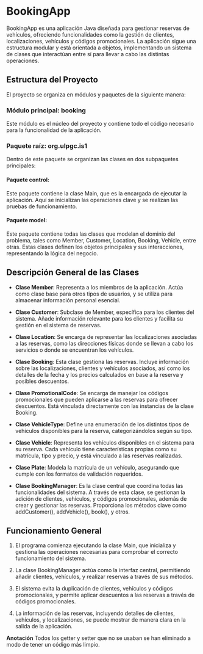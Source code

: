 # BookingApp
BookingApp es una aplicación Java diseñada para gestionar reservas de vehículos, ofreciendo funcionalidades como la gestión de clientes, localizaciones, vehículos y códigos promocionales. La aplicación sigue una estructura modular y está orientada a objetos, implementando un sistema de clases que interactúan entre sí para llevar a cabo las distintas operaciones.

## Estructura del Proyecto
El proyecto se organiza en módulos y paquetes de la siguiente manera:

### Módulo principal: booking
Este módulo es el núcleo del proyecto y contiene todo el código necesario para la funcionalidad de la aplicación.

### Paquete raíz: org.ulpgc.is1
Dentro de este paquete se organizan las clases en dos subpaquetes principales:

#### Paquete control:
Este paquete contiene la clase Main, que es la encargada de ejecutar la aplicación. Aquí se inicializan las operaciones clave y se realizan las pruebas de funcionamiento.

#### Paquete model:
Este paquete contiene todas las clases que modelan el dominio del problema, tales como Member, Customer, Location, Booking, Vehicle, entre otras. Estas clases definen los objetos principales y sus interacciones, representando la lógica del negocio.

## Descripción General de las Clases
- **Clase Member**: Representa a los miembros de la aplicación. Actúa como clase base para otros tipos de usuarios, y se utiliza para almacenar información personal esencial.

- **Clase Customer**: Subclase de Member, específica para los clientes del sistema. Añade información relevante para los clientes y facilita su gestión en el sistema de reservas.

- **Clase Location**: Se encarga de representar las localizaciones asociadas a las reservas, como las direcciones físicas donde se llevan a cabo los servicios o donde se encuentran los vehículos.

- **Clase Booking**: Esta clase gestiona las reservas. Incluye información sobre las localizaciones, clientes y vehículos asociados, así como los detalles de la fecha y los precios calculados en base a la reserva y posibles descuentos.

- **Clase PromotionalCode**: Se encarga de manejar los códigos promocionales que pueden aplicarse a las reservas para ofrecer descuentos. Está vinculada directamente con las instancias de la clase Booking.

- **Clase VehicleType**: Define una enumeración de los distintos tipos de vehículos disponibles para la reserva, categorizándolos según su tipo.

- **Clase Vehicle**: Representa los vehículos disponibles en el sistema para su reserva. Cada vehículo tiene características propias como su matrícula, tipo y precio, y está vinculado a las reservas realizadas.

- **Clase Plate**: Modela la matrícula de un vehículo, asegurando que cumple con los formatos de validación requeridos.

- **Clase BookingManager**: Es la clase central que coordina todas las funcionalidades del sistema. A través de esta clase, se gestionan la adición de clientes, vehículos, y códigos promocionales, además de crear y gestionar las reservas. Proporciona los métodos clave como addCustomer(), addVehicle(), book(), y otros.

## Funcionamiento General
1. El programa comienza ejecutando la clase Main, que inicializa y gestiona las operaciones necesarias para comprobar el correcto funcionamiento del sistema.

2. La clase BookingManager actúa como la interfaz central, permitiendo añadir clientes, vehículos, y realizar reservas a través de sus métodos.

3. El sistema evita la duplicación de clientes, vehículos y códigos promocionales, y permite aplicar descuentos a las reservas a través de códigos promocionales.

4. La información de las reservas, incluyendo detalles de clientes, vehículos, y localizaciones, se puede mostrar de manera clara en la salida de la aplicación.

**Anotación**
Todos los getter y setter que no se usaban se han eliminado a modo de tener un código más limpio.
